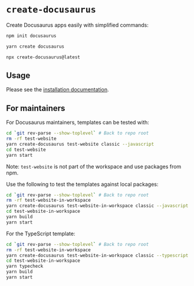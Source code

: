 # `create-docusaurus`

Create Docusaurus apps easily with simplified commands:

```bash
npm init docusaurus
```

```bash
yarn create docusaurus
```

```bash
npx create-docusaurus@latest
```

## Usage

Please see the [installation documentation](https://docusaurus.io/docs/installation).

## For maintainers

For Docusaurus maintainers, templates can be tested with:

```bash
cd `git rev-parse --show-toplevel` # Back to repo root
rm -rf test-website
yarn create-docusaurus test-website classic --javascript
cd test-website
yarn start
```

Note: `test-website` is not part of the workspace and use packages from npm.

Use the following to test the templates against local packages:

```bash
cd `git rev-parse --show-toplevel` # Back to repo root
rm -rf test-website-in-workspace
yarn create-docusaurus test-website-in-workspace classic --javascript
cd test-website-in-workspace
yarn build
yarn start
```

For the TypeScript template:

```bash
cd `git rev-parse --show-toplevel` # Back to repo root
rm -rf test-website-in-workspace
yarn create-docusaurus test-website-in-workspace classic --typescript
cd test-website-in-workspace
yarn typecheck
yarn build
yarn start
```
